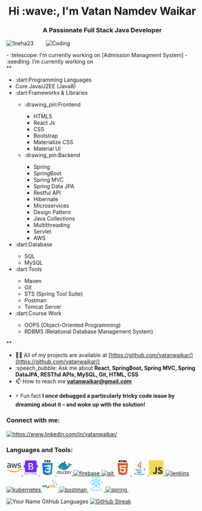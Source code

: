 <h1 align="center">Hi :wave:, I'm Vatan Namdev Waikar</h1>
<h3 align="center">A Passionate Full Stack Java Developer </h3>
<img align="right" alt="Coding" width="400" src="https://user-images.githubusercontent.com/74038190/225813708-98b745f2-7d22-48cf-9150-083f1b00d6c9.gif">
<p align="left"> <img src="https://komarev.com/ghpvc/?username=1neha23&label=Profile%20views&color=0e75b6&style=flat" alt="1neha23"
                    /> </p>
- :telescope: I’m currently working on [Admission Managment System]
- :seedling: I’m currently working on <br> **
<ul>
        <li>:dart:Programming Languages</li>
        <li>Core Java/J2EE (Java8)</li>
        <li>:dart:Frameworks & Libraries</li>
        <ul>
            <li>:drawing_pin:Frontend</li>
            <ul>
                <li>HTML5</li>
                <li>React Js</li>
                <li>CSS</li>
                <li>Bootstrap</li>
                <li>Materialize CSS</li>
                <li>Material UI</li>
            </ul>
            <li>:drawing_pin:Backend</li>
            <ul>
                <li>Spring</li>
                <li>SpringBoot</li>
                <li>Spring MVC</li>
                <li>Spring Data JPA</li>
                <li>Restful API</li>
                <li>Hibernate</li>
                <li>Microservices</li>
                <li>Design Pattern</li>
                <li>Java Collections</li>
                <li>Multithreading</li>
                <li>Servlet</li>
                <li>AWS</li>
            </ul>
        </ul>
        <li>:dart:Database</li>
        <ul>
            <li>SQL</li>
            <li>MySQL</li>
        </ul>
        <li>:dart:Tools</li>
        <ul>
            <li>Maven</li>
            <li>Git</li>
            <li>STS (Spring Tool Suite)</li>
            <li>Postman</li>
            <li>Tomcat Server</li>
        </ul>
        <li>:dart:Course Work</li>
        <ul>
            <li>OOPS (Object-Oriented Programming)</li>
            <li>RDBMS (Relational Database Management System)</li>
        </ul>
    </ul>
    **

- :technologist: All of my projects are available at [https://github.com/vatanwaikar/](https://github.com/vatanwaikar/)
- :speech_bubble: Ask me about **React, SpringBoot, Spring MVC, Spring DataJPA, RESTful APIs, MySQL, Git, HTML, CSS**
- :mailbox: How to reach me **vatanwaikar@gmail.com**
<!--
- :page_facing_up: Know about my experiences [https://drive.google.com/file/d/1_su0nudWhFL0Sldgd4wuYS1wRzoIWmGi/view?usp=sharing](https://drive.google.com/file/d/1_su0nudWhFL0Sldgd4wuYS1wRzoIWmGi/view?usp=sharing) -->
- :zap: Fun fact **I once debugged a particularly tricky code issue by dreaming about it – and woke up with the solution!**
<h3 align="left">Connect with me:</h3>
<p align="left">
<a href="https://linkedin.com/in/https://www.linkedin.com/in/vatanwaikar/" target="blank"><img align="center" src="https://raw.githubusercontent.com/rahuldkjain/github-profile-readme-generator/master/src/images/icons/Social/linked-in-alt.svg" alt="https://www.linkedin.com/in/vatanwaikar/" height="30" width="40" /></a>
</p>
<h3 align="left">Languages and Tools:</h3>
<p align="left"> <a href="https://aws.amazon.com" target="_blank" rel="noreferrer"> <img src="https://raw.githubusercontent.com/devicons/devicon/master/icons/amazonwebservices/amazonwebservices-original-wordmark.svg" alt="aws" width="40" height="40"/> </a> <a href="https://getbootstrap.com" target="_blank" rel="noreferrer"> <img src="https://raw.githubusercontent.com/devicons/devicon/master/icons/bootstrap/bootstrap-plain-wordmark.svg" alt="bootstrap" width="40" height="40"/> </a> <a href="https://www.w3schools.com/css/" target="_blank" rel="noreferrer"> <img src="https://raw.githubusercontent.com/devicons/devicon/master/icons/css3/css3-original-wordmark.svg" alt="css3" width="40" height="40"/> </a> <a href="https://www.docker.com/" target="_blank" rel="noreferrer"> <img src="https://raw.githubusercontent.com/devicons/devicon/master/icons/docker/docker-original-wordmark.svg" alt="docker" width="40" height="40"/> </a> <a href="https://firebase.google.com/" target="_blank" rel="noreferrer"> <img src="https://www.vectorlogo.zone/logos/firebase/firebase-icon.svg" alt="firebase" width="40" height="40"/> </a> <a href="https://git-scm.com/" target="_blank" rel="noreferrer"> <img src="https://www.vectorlogo.zone/logos/git-scm/git-scm-icon.svg" alt="git" width="40" height="40"/> </a> <a href="https://www.w3.org/html/" target="_blank" rel="noreferrer"> <img src="https://raw.githubusercontent.com/devicons/devicon/master/icons/html5/html5-original-wordmark.svg" alt="html5" width="40" height="40"/> </a> <a href="https://www.java.com" target="_blank" rel="noreferrer"> <img src="https://raw.githubusercontent.com/devicons/devicon/master/icons/java/java-original.svg" alt="java" width="40" height="40"/> </a> <a href="https://developer.mozilla.org/en-US/docs/Web/JavaScript" target="_blank" rel="noreferrer"> <img src="https://raw.githubusercontent.com/devicons/devicon/master/icons/javascript/javascript-original.svg" alt="javascript" width="40" height="40"/> </a> <a href="https://www.jenkins.io" target="_blank" rel="noreferrer"> <img src="https://www.vectorlogo.zone/logos/jenkins/jenkins-icon.svg" alt="jenkins" width="40" height="40"/> </a> <a href="https://kubernetes.io" target="_blank" rel="noreferrer"> <img src="https://www.vectorlogo.zone/logos/kubernetes/kubernetes-icon.svg" alt="kubernetes" width="40" height="40"/> </a> <a href="https://www.mysql.com/" target="_blank" rel="noreferrer"> <img src="https://raw.githubusercontent.com/devicons/devicon/master/icons/mysql/mysql-original-wordmark.svg" alt="mysql" width="40" height="40"/> </a> <a href="https://postman.com" target="_blank" rel="noreferrer"> <img src="https://www.vectorlogo.zone/logos/getpostman/getpostman-icon.svg" alt="postman" width="40" height="40"/> </a> <a href="https://reactjs.org/" target="_blank" rel="noreferrer"> <img src="https://raw.githubusercontent.com/devicons/devicon/master/icons/react/react-original-wordmark.svg" alt="react" width="40" height="40"/> </a> <a href="https://spring.io/" target="_blank" rel="noreferrer"> <img src="https://www.vectorlogo.zone/logos/springio/springio-icon.svg" alt="spring" width="40" height="40"/> </a> <img https://www.vectorlogo.zone/logos/hibernate/hibernate-ar21.svg> </p>
<a>
    <img src="https://denvercoder1-github-readme-stats.vercel.app/api/top-langs/?username=yourGithubUserName&langs_count=8&layout=compact&theme=react&border_color=7F3FBF&bg_color=0D1117&title_color=F85D7F&icon_color=F8D866" alt="Your Name GitHub Languages" height="150"/>
</a>
<a href="https://git.io/streak-stats"><img src="https://github-readme-streak-stats.herokuapp.com?user=mustafashaikh1&theme=burnt-neon&short_numbers=true&exclude_days=Mon" alt="GitHub Streak" /></a>
